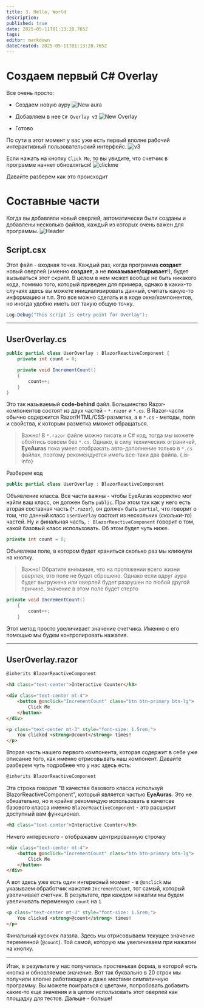 ```yaml
---
title: 3. Hello, World
description: 
published: true
date: 2025-05-11T01:13:28.765Z
tags: 
editor: markdown
dateCreated: 2025-05-11T01:13:28.765Z
---
```


# Создаем первый C# Overlay
Все очень просто:
- Создаем новую ауру
![New aura](https://s3.eyeauras.net/media/2025/05/NVIDIA_Overlay_KBChU81nd6.png)

- Добавляем в нее `C# Overlay v3`
![New Overlay](https://s3.eyeauras.net/media/2025/05/NVIDIA_Overlay_xVFX70YeoA.png)

- Готово

По сути в этот момент у вас уже есть первый вполне рабочий интерактивный пользовательский интерфейс.
![v3](https://s3.eyeauras.net/media/2025/05/NVIDIA_Overlay_UVQrNGj5te.png)

Если нажать на кнопку `Click Me`, то вы увидите, что счетчик в программе начнет обновляться!
![clickme](https://s3.eyeauras.net/media/2025/05/ltZnDlxcvJ.gif)

Давайте разберем как это происходит

# Составные части
Когда вы добавляли новый оверлей, автоматически были созданы и добавлены несколько файлов, каждый из которых очень важен для программы.
![Header](https://s3.eyeauras.net/media/2025/05/NVIDIA_Overlay_uPjkmxmv2r.png)

## Script.csx
Этот файл - входная точка. Каждый раз, когда программа **создает** новый оверлей (именно **создает**, а не **показывает/скрывает**!), будет вызываться этот скрипт.
В целом в нем может вообще не быть никакого кода, помимо того, который приведен для примера, однако в каких-то случаях здесь вы можете инициализировать данный, считать какую-то информацию и т.п. Это все можно сделать и в коде окна/компонентов, но иногда удобно иметь вот такую общую точку.
```csharp
Log.Debug("This script is entry point for Overlay");
```

---

## UserOverlay.cs
```csharp
public partial class UserOverlay : BlazorReactiveComponent {
    private int count = 0;

    private void IncrementCount()
    {
        count++;
    }
}
```
Это так называемый **code-behind** файл. Большинство Razor-компонентов состоят из двух частей - `*.razor` и `*.cs`. В Razor-части обычно содержится Razor/HTML/CSS-разметка, а в `*.cs` - методы, поля и свойства, к которым разметка мможет обращаться. 
> Важно! В `*.razor` файле можно писать и C# код, тогда мы можете обойтись совсем без `*.cs`. Однако, в силу технических ограничей, **EyeAuras** пока умеет отображать авто-дополнение только в `*.cs` файлах, поэтому рекомендуется иметь все-таки два файла.
{.is-info}

Разберем код
```csharp 
public partial class UserOverlay : BlazorReactiveComponent
```
Объявление класса. Все части важны - чтобы EyeAuras корректно мог найти ваш класс, он должен быть `public`. При этом так как у него есть вторая составная часть (`*.razor`), он должен быть `partial`, что говорит о том, что данный класс `UserOverlay` состоит из нескольких (*скольки-то*) частей. 
Ну и финальная часть, `: BlazorReactiveComponent` говорит о том, какой базовый класс использовать. Об этом будет чуть ниже.

```csharp
private int count = 0;
```
Объявляем поле, в котором будет храниться сколько раз мы кликнули на кнопку. 
> Важно! Обратите внимание, что на протяжении всего жизни оверлея, это поле не будет сброшено. Однако если вдруг аура будет выгружена или оверлей будет разрушен по любой другой причине, значение в этом поле будет стерто

```csharp
private void IncrementCount()
    {
        count++;
    }
```
Этот метод просто увеличивает значение счетчика. Именно с его помощью мы будем контролировать нажатия.

---

## UserOverlay.razor
```html
@inherits BlazorReactiveComponent

<h3 class="text-center">Interactive Counter</h3>

<div class="text-center mt-4">
    <button @onclick="IncrementCount" class="btn btn-primary btn-lg">
        Click Me
    </button>
</div>

<p class="text-center mt-3" style="font-size: 1.5rem;">
    You clicked <strong>@count</strong> times!
</p>
```
Вторая часть нашего первого компонента, которая содержит в себе уже описание того, как именно отрисовывать наш компонент. Давайте разберем чуть подробнее что у нас здесь есть:
```html 
@inherits BlazorReactiveComponent
```
Эта строка говорит "В качестве базового класса используй BlazorReactiveComponent", который является частью **EyeAuras**. Это не обязательно, но я крайне рекомендую использовать в качетсве базового класса именно `BlazorReactiveComponent` - это расширит доступный вам функционал. 

```html
<h3 class="text-center">Interactive Counter</h3>
```
Ничего интересного - отображаем центрированную строчку

```html
<div class="text-center mt-4">
    <button @onclick="IncrementCount" class="btn btn-primary btn-lg">
        Click Me
    </button>
</div>
```
А вот здесь уже есть один интересный момент - в `@onclick` мы указываем обработчик нажатия `IncrementCount`, тот самый, который увеличивает счетчик. 
В результате, при каждом нажатии мы будем увеличивать переменную `count` на `1`

```html
<p class="text-center mt-3" style="font-size: 1.5rem;">
    You clicked <strong>@count</strong> times!
</p>
```
Финальный кусочек паззла. Здесь мы отрисовываем текущее значение переменной (`@count`). Той самой, которую мы увеличиваем при нажатии на кнопку.

---

Итак, в результате у нас получилась простенькая форма, в которой есть кнопка и обновляемое значение. Вот так буквально в 20 строк мы получили вполне работающую и даже местами симпатичную программу. Вы можете поиграться с цветами, попробовать добавить какие-то еще значения и в целом использовать этот оверлей как площадку для тестов. Дальше - больше!
